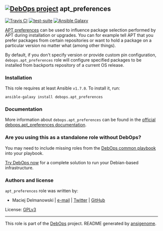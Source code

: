 ## [![DebOps project](http://debops.org/images/debops-small.png)](http://debops.org) apt_preferences

[![Travis CI](http://img.shields.io/travis/debops/ansible-apt_preferences.svg?style=flat)](http://travis-ci.org/debops/ansible-apt_preferences) [![test-suite](http://img.shields.io/badge/test--suite-ansible--apt__preferences-blue.svg?style=flat)](https://github.com/debops/test-suite/tree/master/ansible-apt_preferences/)  [![Ansible Galaxy](http://img.shields.io/badge/galaxy-debops.apt__preferences-660198.svg?style=flat)](https://galaxy.ansible.com/list#/roles/1552)

[APT preferences](https://wiki.debian.org/AptPreferences)
can be used to influence package selection performed by
APT during installation or upgrades. You can for example tell APT that you
prefer packages from certain repositories or want to hold a package on
a particular version no matter what (among other things).

By default, if you don't specify version or provide custom pin configuration,
`debops.apt_preferences` role will configure specified packages to be installed from
backports repository of a current OS release.

### Installation

This role requires at least Ansible `v1.7.0`. To install it, run:

    ansible-galaxy install debops.apt_preferences

### Documentation

More information about `debops.apt_preferences` can be found in the
[official debops.apt_preferences documentation](http://docs.debops.org/en/latest/ansible/roles/ansible-apt_preferences/docs/).



### Are you using this as a standalone role without DebOps?

You may need to include missing roles from the [DebOps common
playbook](https://github.com/debops/debops-playbooks/blob/master/playbooks/common.yml)
into your playbook.

[Try DebOps now](https://github.com/debops/debops) for a complete solution to run your Debian-based infrastructure.





### Authors and license

`apt_preferences` role was written by:
- Maciej Delmanowski | [e-mail](mailto:drybjed@gmail.com) | [Twitter](https://twitter.com/drybjed) | [GitHub](https://github.com/drybjed)

License: [GPLv3](https://tldrlegal.com/license/gnu-general-public-license-v3-%28gpl-3%29)

***

This role is part of the [DebOps](http://debops.org/) project. README generated by [ansigenome](https://github.com/nickjj/ansigenome/).

